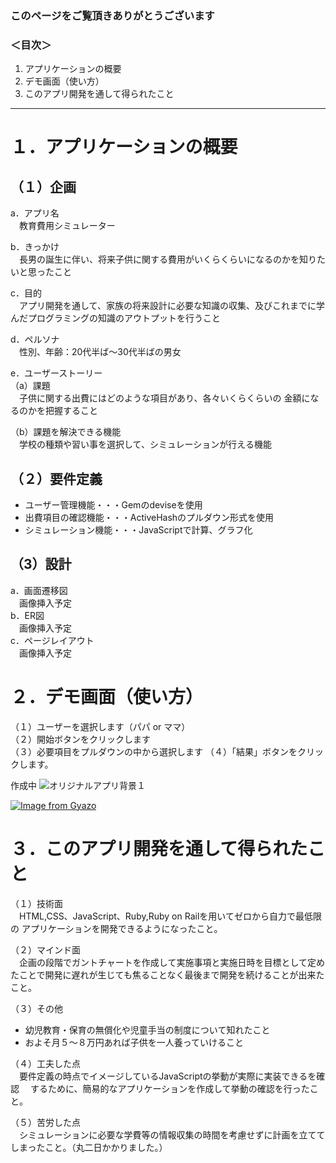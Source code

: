 ### このページをご覧頂きありがとうございます
### ＜目次＞
1. アプリケーションの概要
2. デモ画面（使い方）
3. このアプリ開発を通して得られたこと
***
# １．アプリケーションの概要
## （１）企画  
a．アプリ名  
&emsp;教育費用シミュレーター  

b．きっかけ  
&emsp;長男の誕生に伴い、将来子供に関する費用がいくらくらいになるのかを知りたいと思ったこと

c．目的  
&emsp;アプリ開発を通して、家族の将来設計に必要な知識の収集、及びこれまでに学んだプログラミングの知識のアウトプットを行うこと

d．ペルソナ  
&emsp;性別、年齢：20代半ば〜30代半ばの男女

e．ユーザーストーリー  
（a）課題  
&emsp;子供に関する出費にはどのような項目があり、各々いくらくらいの
金額になるのかを把握すること

（b）課題を解決できる機能  
&emsp;学校の種類や習い事を選択して、シミュレーションが行える機能  

## （２）要件定義
* ユーザー管理機能・・・Gemのdeviseを使用
* 出費項目の確認機能・・・ActiveHashのプルダウン形式を使用
* シミュレーション機能・・・JavaScriptで計算、グラフ化  

## （3）設計
a．画面遷移図  
&emsp;画像挿入予定  
b．ER図  
&emsp;画像挿入予定  
c．ページレイアウト  
&emsp;画像挿入予定  

# ２．デモ画面（使い方）  
（１）ユーザーを選択します（パパ or ママ）  
（２）開始ボタンをクリックします  
（３）必要項目をプルダウンの中から選択します
（４）「結果」ボタンをクリックします。

  作成中
  ![オリジナルアプリ背景１](https://user-images.githubusercontent.com/71694686/99896338-17908180-2cd3-11eb-9b02-cbd3cfbb7098.jpg)


[![Image from Gyazo](https://gyazo.com/5aff8fc799b64c2e9c966fb750852ee4.gif)](https://gyazo.com/5aff8fc799b64c2e9c966fb750852ee4)


# ３．このアプリ開発を通して得られたこと
（１）技術面  
&emsp;HTML,CSS、JavaScript、Ruby,Ruby on Railを用いてゼロから自力で最低限の
アプリケーションを開発できるようになったこと。

（２）マインド面  
&emsp;企画の段階でガントチャートを作成して実施事項と実施日時を目標として定めたことで開発に遅れが生じても焦ることなく最後まで開発を続けることが出来たこと。

（３）その他  
* 幼児教育・保育の無償化や児童手当の制度について知れたこと
* およそ月５〜８万円あれば子供を一人養っていけること

（４）工夫した点  
&emsp;要件定義の時点でイメージしているJavaScriptの挙動が実際に実装できるを確認
&emsp;するために、簡易的なアプリケーションを作成して挙動の確認を行ったこと。

（５）苦労した点  
&emsp;シミュレーションに必要な学費等の情報収集の時間を考慮せずに計画を立てて
しまったこと。（丸二日かかりました。）
